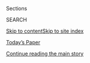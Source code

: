 <div id="app">

<div>

<div class="NYTAppHideMasthead css-1r6wvpq e1suatyy0">

<div class="section css-ui9rw0 e1suatyy2">

<div class="css-eph4ug er09x8g0">

<div class="css-6n7j50">

</div>

<span class="css-1dv1kvn">Sections</span>

<div class="css-10488qs">

<span class="css-1dv1kvn">SEARCH</span>

</div>

[Skip to content](#site-content)[Skip to site
index](#site-index)

</div>

<div class="css-10698na e1huz5gh0">

</div>

</div>

<div id="masthead-bar-one" class="section hasLinks css-15hmgas e1csuq9d3">

<div class="css-uqyvli e1csuq9d0">

</div>

<div class="css-1uqjmks e1csuq9d1">

</div>

<div class="css-9e9ivx">

[](https://myaccount.nytimes.com/auth/login?response_type=cookie&client_id=vi)

</div>

<div class="css-1bvtpon e1csuq9d2">

[Today’s Paper](https://www.nytimes.com/section/todayspaper)

</div>

</div>

</div>

</div>

<div data-aria-hidden="false">

<div id="site-content" data-role="main">

<div id="top-wrapper" class="css-15p45cc eaca97t0" type="top">

<div id="top-slug" class="css-19x0jxb eaca97t1" hidden="">

Advertisement

</div>

[Continue reading the main
story](#after-top)

<div class="ad top-wrapper" style="text-align:center;height:100%;display:block;min-height:90px">

<div id="top" class="place-ad" data-position="top" data-size-key="top">

</div>

</div>

<div id="after-top">

</div>

</div>

<div id="byline" class="section css-15h4p1b e9abtgs0">

<div class="css-1j21atc e1svk9qx1">

<div class="css-nfcc9b e1svk9qx3">

<div class="css-cnx41t">

![Portrait of Jennifer
Medina](https://static01.nyt.com/images/2018/02/20/multimedia/author-jennifer-medina/author-jennifer-medina-thumbLarge-v3.png)

</div>

<div class="css-vl9dhg e1svk9qx5">

<div class="css-1nrhkj6 e1svk9qx6">

# Jennifer Medina

</div>

## <span></span>

Jennifer Medina is a national politics reporter, covering the 2020
presidential campaign. A Southern California native, she previously
spent several years reporting on the region for the National desk.

<span class="css-dd5dyy">More**</span>

</div>

</div>

</div>

<div>

<div id="mid1-wrapper" class="css-1mn4oms eaca97t0" type="rank">

<div id="mid1-slug" class="css-1tag3rd eaca97t1">

Advertisement

</div>

[Continue reading the main
story](#after-mid1)

<div id="mid1" class="ad mid1-wrapper" style="text-align:center;height:100%;display:block">

</div>

<div id="after-mid1">

</div>

</div>

</div>

<div class="css-185go5a e1o5byef0">

<div class="css-15cbhtu">

  - [Latest](#stream-panel)
  - <span class="css-6n7j50">Search</span>
    <div class="control">
    <div class="label-container css-1dv1kvn">
    Search
    </div>
    <div class="css-wm4t3d">
    **<span id="clear-search-input" class="css-1dv1kvn">Clear this text
    input</span>
    </div>
    </div>
    <span class="css-1iovbfw"></span>

<div id="stream-panel" class="section css-8msx5b e1jz0cab1">

<div class="css-13mho3u">

1.  
    
    <div class="css-1cp3ece">
    
    <div class="css-1l4spti">
    
    [](/2020/08/04/us/politics/karen-bass-vice-president-biden.html)
    
    <div class="css-79elbk">
    
    ![](https://static01.nyt.com/images/2020/08/03/us/politics/03bass1/merlin_175261452_1fcbd46a-2ce4-48e4-a5ec-fa29f351163d-thumbWide.jpg?quality=75&auto=webp&disable=upscale)
    
    </div>
    
    ## From Outsider to Insider: Karen Bass’s Unexpected Journey to Power
    
    At every step in her political career, the California congresswoman
    had to be coaxed to run for a higher office. Now she’s a top
    contender to be Joe Biden’s running mate.
    
    <div class="css-1nqbnmb ea5icrr0">
    
    By <span class="css-1n7hynb">Adam Nagourney <span>and</span>
    Jennifer
    Medina</span>
    
    </div>
    
    </div>
    
    <div class="css-1lc2l26 e1xfvim33">
    
    </div>
    
    </div>

2.  
    
    <div class="css-1cp3ece">
    
    <div class="css-1l4spti">
    
    [](/2020/07/31/us/coronavirus-masks-enforcement-key-west.html)
    
    <div class="css-79elbk">
    
    ![](https://static01.nyt.com/images/2020/08/02/us/02virus-enforce/merlin_174920355_0cd057bc-cad1-4dd5-bba5-4eb798d4e1a2-thumbWide.jpg?quality=75&auto=webp&disable=upscale)
    
    </div>
    
    ## Wear Your Mask. Please. No, Not on Your Chin.
    
    More than 30 states have enacted mask requirements to guard against
    the coronavirus. But local authorities have had a difficult time
    enforcing them.
    
    <div class="css-1nqbnmb ea5icrr0">
    
    By <span class="css-1n7hynb">Frances
    Robles</span>
    
    </div>
    
    </div>
    
    <div class="css-1lc2l26 e1xfvim33">
    
    </div>
    
    </div>

3.  
    
    <div class="css-1cp3ece">
    
    <div class="css-1l4spti">
    
    [](/es/2020/07/19/espanol/goya-boicot-trump.html)
    
    <div class="css-79elbk">
    
    ![](https://static01.nyt.com/images/2020/07/18/us/18goya-ES-1/18goya05-thumbWide.jpg?quality=75&auto=webp&disable=upscale)
    
    </div>
    
    ## Goya y Trump: cómo comprar frijoles se convirtió en una declaración política
    
    El boicot y contraboicot de la icónica marca hispana es la última
    escaramuza en una prolongada guerra cultural rumbo a las elecciones
    de 2020.
    
    <div class="css-1nqbnmb ea5icrr0">
    
    By <span class="css-1n7hynb">Farah Stockman, Kate Kelly
    <span>and</span> Jennifer Medina</span>
    
    </div>
    
    <div class="css-185051n">
    
    [Read in
    English](https://www.nytimes.com/2020/07/19/us/goya-trump-hispanic-vote.html "Read in English")
    
    </div>
    
    </div>
    
    <div class="css-1lc2l26 e1xfvim33">
    
    </div>
    
    </div>

4.  
    
    <div class="css-1cp3ece">
    
    <div class="css-1l4spti">
    
    [](/2020/07/19/us/goya-trump-hispanic-vote.html)
    
    <div class="css-79elbk">
    
    ![](https://static01.nyt.com/images/2020/07/19/us/19goya-print1-sub/18goya05-thumbWide.jpg?quality=75&auto=webp&disable=upscale)
    
    </div>
    
    ## How Buying Beans Became a Political Statement
    
    The boycott and counter-boycott of Goya come as the major political
    parties seek to energize Hispanic support ahead of the 2020
    election.
    
    <div class="css-1nqbnmb ea5icrr0">
    
    By <span class="css-1n7hynb">Farah Stockman, Kate Kelly
    <span>and</span> Jennifer Medina</span>
    
    </div>
    
    <div class="css-185051n">
    
    [Leer en
    español](https://www.nytimes.com/es/2020/07/19/espanol/goya-boicot-trump.html "Read in Spanish")
    
    </div>
    
    </div>
    
    <div class="css-1lc2l26 e1xfvim33">
    
    </div>
    
    </div>

5.  
    
    <div class="css-1cp3ece">
    
    <div class="css-1l4spti">
    
    [](/2020/07/11/us/politics/black-lives-matter-phoenix-daca.html)
    
    <div class="css-79elbk">
    
    ![](https://static01.nyt.com/images/2020/07/12/us/politics/12-DACA-BLM-print1/merlin_173717814_8e69412b-e525-4360-b6f5-a8f5d97f417d-thumbWide.jpg?quality=75&auto=webp&disable=upscale)
    
    </div>
    
    ## After an Arrest at a Black Lives Matter Protest: Deportation Proceedings
    
    A Phoenix activist was supporting one cause, and caught up in the
    unresolved fight of another.
    
    <div class="css-1nqbnmb ea5icrr0">
    
    By <span class="css-1n7hynb">Jennifer
    Medina</span>
    
    </div>
    
    </div>
    
    <div class="css-1lc2l26 e1xfvim33">
    
    </div>
    
    </div>

6.  
    
    <div class="css-1cp3ece">
    
    <div class="css-1l4spti">
    
    [](/es/2020/07/03/espanol/latinos-racismo.html)
    
    <div class="css-79elbk">
    
    ![](https://static01.nyt.com/images/2020/06/26/us/politics/03Blackbrown1-ES/merlin_173717754_86c05c9b-b5a7-42e6-9c2b-be56d89ab4a2-thumbWide.jpg?quality=75&auto=webp&disable=upscale)
    
    </div>
    
    ## Los latinos apoyan las protestas Black Lives Matter. Piden cambios para ellos también
    
    Las comunidades latinas respaldan con entusiasmo las protestas de
    Black Lives Matter, al tiempo que ejercen presión para que se
    reconozca el racismo sistémico que también enfrentan.
    
    <div class="css-1nqbnmb ea5icrr0">
    
    By <span class="css-1n7hynb">Jennifer Medina</span>
    
    </div>
    
    <div class="css-185051n">
    
    [Read in
    English](https://www.nytimes.com/2020/07/03/us/politics/latinos-police-racism-black-lives-matter.html "Read in English")
    
    </div>
    
    </div>
    
    <div class="css-1lc2l26 e1xfvim33">
    
    </div>
    
    </div>

7.  
    
    <div class="css-1cp3ece">
    
    <div class="css-1l4spti">
    
    [](/2020/07/03/us/politics/latinos-police-racism-black-lives-matter.html)
    
    <div class="css-79elbk">
    
    ![](https://static01.nyt.com/images/2020/06/26/us/politics/00Blackbrown1/00Blackbrown1-thumbWide-v2.jpg?quality=75&auto=webp&disable=upscale)
    
    </div>
    
    ## Latinos Back Black Lives Matter Protests. They Want Change for Themselves, Too.
    
    Many Latinos are pushing for an acknowledgment of the systemic
    racism they face, and a conversation about over-policing in their
    own communities.
    
    <div class="css-1nqbnmb ea5icrr0">
    
    By <span class="css-1n7hynb">Jennifer Medina</span>
    
    </div>
    
    <div class="css-185051n">
    
    [Leer en
    español](https://www.nytimes.com/es/2020/07/03/espanol/latinos-racismo.html "Read in Spanish")
    
    </div>
    
    </div>
    
    <div class="css-1lc2l26 e1xfvim33">
    
    </div>
    
    </div>

8.  
    
    <div class="css-1cp3ece">
    
    <div class="css-1l4spti">
    
    [](/2020/06/29/us/politics/biden-black-woman-running-mate.html)
    
    <div class="css-79elbk">
    
    ![](https://static01.nyt.com/images/2020/04/20/us/onpolitics-2020/onpolitics-2020-thumbWide.jpg?quality=75&auto=webp&disable=upscale)
    
    </div>
    
    ### <span class="css-m70j1g">On Politics</span>
    
    ## ‘It’s More Than a Seat at the Table’
    
    For Democrats urging Joe Biden to run alongside a black woman, the
    choice is far more than symbolic.
    
    <div class="css-1nqbnmb ea5icrr0">
    
    By <span class="css-1n7hynb">Jennifer
    Medina</span>
    
    </div>
    
    </div>
    
    <div class="css-1lc2l26 e1xfvim33">
    
    </div>
    
    </div>

9.  
    
    <div class="css-1cp3ece">
    
    <div class="css-1l4spti">
    
    [](/2020/06/23/us/politics/trump-arizona-church-covid.html)
    
    <div class="css-79elbk">
    
    ![](https://static01.nyt.com/images/2020/06/23/us/politics/23church-ions/23church-ions-thumbWide.jpg?quality=75&auto=webp&disable=upscale)
    
    </div>
    
    ## Ahead of Trump Visit, Church Makes Unproven Claim of Virus-Killing Technology
    
    The president went to Phoenix to speak to a group of student
    supporters.
    
    <div class="css-1nqbnmb ea5icrr0">
    
    By <span class="css-1n7hynb">Jennifer Medina <span>and</span>
    Kenneth
    Chang</span>
    
    </div>
    
    </div>
    
    <div class="css-1lc2l26 e1xfvim33">
    
    </div>
    
    </div>

10. 
    
    <div class="css-1cp3ece">
    
    <div class="css-1l4spti">
    
    [](/2020/06/23/us/politics/arizona-2020-election-democrats-republicans.html)
    
    <div class="css-79elbk">
    
    ![](https://static01.nyt.com/images/2020/06/22/us/politics/22Arizona0/merlin_173717349_18a00d98-9e90-4b23-ad35-26a8cee9c9b1-thumbWide.jpg?quality=75&auto=webp&disable=upscale)
    
    </div>
    
    ## There’s a Reason Trump Is Fighting Hard for Arizona
    
    Joe Biden’s path to the White House could be through fed-up
    suburbanites and young Latinos.
    
    <div class="css-1nqbnmb ea5icrr0">
    
    By <span class="css-1n7hynb">Jennifer Medina</span>
    
    </div>
    
    </div>
    
    <div class="css-1lc2l26 e1xfvim33">
    
    </div>
    
    </div>

<div class="css-13mho3u">

<div class="css-1t62hi8">

<div class="css-1stvaey">

Show
More

<div>

<div style="border:0;clip:rect(0 0 0 0);height:1px;margin:-1px;overflow:hidden;white-space:nowrap;padding:0;width:1px;position:absolute" data-role="log" data-aria-live="assertive">

</div>

<div style="border:0;clip:rect(0 0 0 0);height:1px;margin:-1px;overflow:hidden;white-space:nowrap;padding:0;width:1px;position:absolute" data-role="log" data-aria-live="assertive">

</div>

<div style="border:0;clip:rect(0 0 0 0);height:1px;margin:-1px;overflow:hidden;white-space:nowrap;padding:0;width:1px;position:absolute" data-role="log" data-aria-live="polite">

</div>

<div style="border:0;clip:rect(0 0 0 0);height:1px;margin:-1px;overflow:hidden;white-space:nowrap;padding:0;width:1px;position:absolute" data-role="log" data-aria-live="polite">

</div>

</div>

</div>

</div>

</div>

</div>

<div class="css-g6hk37 supplemental">

<div id="mid2-wrapper" class="css-10wkyv7 eaca97t0" type="lede">

<div id="mid2-slug" class="css-1tag3rd eaca97t1">

Advertisement

</div>

[Continue reading the main
story](#after-mid2)

<div id="mid2" class="ad mid2-wrapper" style="text-align:center;height:100%;display:block;min-height:250px">

</div>

<div id="after-mid2">

</div>

</div>

## Follow Elsewhere

<div class="module-body">

  - [**<span data-aria-hidden="true">jennymedina</span><span class="css-1dv1kvn">twitter
    page for jennymedina</span>](https://twitter.com/jennymedina)

</div>

## Feedback? Questions?

<div class="css-hftqp3">

Include your name, the article headline, and your message.

</div>

Email Author

</div>

</div>

</div>

</div>

</div>

</div>

## Site Index

<div>

</div>

## Site Information Navigation

  - [© <span>2020</span> <span>The New York Times
    Company</span>](https://help.nytimes.com/hc/en-us/articles/115014792127-Copyright-notice)

<!-- end list -->

  - [NYTCo](https://www.nytco.com/)
  - [Contact
    Us](https://help.nytimes.com/hc/en-us/articles/115015385887-Contact-Us)
  - [Work with us](https://www.nytco.com/careers/)
  - [Advertise](https://nytmediakit.com/)
  - [T Brand Studio](http://www.tbrandstudio.com/)
  - [Your Ad
    Choices](https://www.nytimes.com/privacy/cookie-policy#how-do-i-manage-trackers)
  - [Privacy](https://www.nytimes.com/privacy)
  - [Terms of
    Service](https://help.nytimes.com/hc/en-us/articles/115014893428-Terms-of-service)
  - [Terms of
    Sale](https://help.nytimes.com/hc/en-us/articles/115014893968-Terms-of-sale)
  - [Site
    Map](https://spiderbites.nytimes.com)
  - [Help](https://help.nytimes.com/hc/en-us)
  - [Subscriptions](https://www.nytimes.com/subscription?campaignId=37WXW)

</div>

</div>
